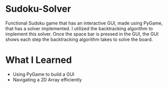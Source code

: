 # Sudoku-Solver
Functional Sudoku game that has an interactive GUI, made using PyGame, that has a solver implemented. I utilized the backtracking algorithm to implement this solver. Once the space bar is pressed in the GUI, the GUI shows each step the backtracking algorithm takes to solve the board.
# What I Learned
* Using PyGame to build a GUI
* Navigating a 2D Array efficiently
